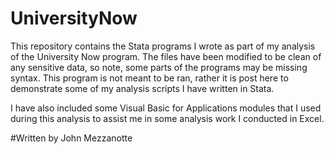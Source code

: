 # UniversityNow
This repository contains the Stata programs I wrote as part of my analysis of the University Now program. The files have been 
modified to be clean of any sensitive data, so note, some parts of the programs may be missing syntax. This program is not 
meant to be ran, rather it is post here to demonstrate some of my analysis scripts I have written in Stata. 

I have also included some Visual Basic for Applications modules that I used during this analysis to assist me in some analysis 
work I conducted in Excel. 

#Written by
John Mezzanotte
